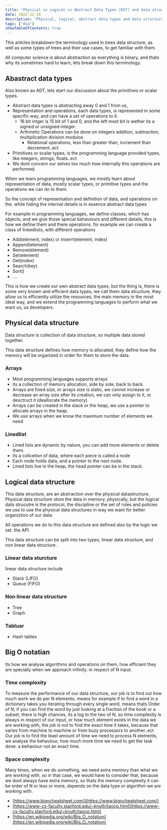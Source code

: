 ```yaml
---
title: "Physical vs Logical vs Abstract Data Types (DST) and data structure (DS)"
date: 2022-12-16
description: "Physical, logical, abstract data types and data structure terminology simplifed with examples"
tags: ["dsa"]
showTableOfContents: true
---
```


This articles breakdown the terminology used in trees data structure, as well as some types of trees and their use cases, to get familiar with them.

<!--more-->

All computer science is about abstraction as everything is binary, and thats why its sometimes hard to learn, lets break down this terminology.

## Abastract data types

Also known as ADT, lets start our discussion about the primitives or scalar types.

- Abstract data types is abstracting away 0 and 1 from us,
- Representation and operations, each data types, is represented in some specific way, and can have a set of operations to it.
    - 16 bit intger is 15 bit of 1 and 0, and the left most bit is wether its a signed or unsigned integer.
    - Arthmetic Operations can be done on integers addition, subtraction, multiplication division modulos
        - Relational operations, less than greater than, increment than decrement..ect
- Primitives or scalar types, is the programming language provided types, like integers, strings, floats..ect
- We dont concern our selves too much how internally this operations are performed.

When we learn programming languages, we mostly learn about representation of data, mostly scalar types, or primitive types and the operations we can do to them.

So the concept of representation and definition of data, and operations on the. while hiding the internal details is in essence abstract data types

For example in programming languages, we define classes, which has objects, and we give those special behaviours and different details, this is how we define them and there operations. for example we can create a class of linkedlists, with different operations

- Add(element, index) or inserrt(element, index)
- Append(element)
- Remove(element)
- Set(element)
- Get(index)
- Search(key)
- Sort()
- ….

This is how we create our own abstract data types, but the thing is, there is some very known and efficient data types, we call them data structure, they allow us to efficiently utilize the resources, the main memory in the most ideal way, and we extend the programming languages to perform what we want us, us developers.

## Physical data structure

Data structure is collection of data structure, so multiple data stored together.

This data structure defines how memory is allocated, they define how the memory will be organized in order for them to store the data.

### Arrays

- Most programming languages supports arrays
- its a collection of memory allocation, side by side, back to back.
- Arrays are fixed size, or arrays size is static, we cannot increase or decrease an array size after its creation, we can only assign to it, or desctruct it (deallocate the memory)
- Arrays can be created in the stack or the heap, we use a pointer to allocate arrays in the heap.
- We use arrays when we know the maximum number of elements we need

### Linedlist

- Lined lists are dynamic by nature, you can add more elements or delete them.
- its a collceiton of data, where each piece is called a node
- Each node holds data, and a pointer to the next node.
- Lined lists live in the heap, the head pointer can be in the stack.

## Logical data structure

This data structure, are an abstraction over the physical datastructure, Physical data structure store the data in memory, physically, but the logical data strucutre is the protocol, the discipline or the set of rules and policies we use to use the physical data structures in way we want for better organiztion of our data.

All operations we do to this data structure are defined also by the logic we set. the API.

This data structure can be split into two types, linear data structure, and non linear data structure.

### Linear data sturcture

linear data structure include

- Stack (LIFO)
- Queue (FIFO)

### Non linear data structure

- Tree
- Graph

### Tabluar

- Hash tables

## Big O notatian

Its how we analyse algorithms and operations on them, how efficient they are specially when we approach infinity. in respect of N input.

### Time complexity

To measure the performance of our data structure, our job is to find out how much work we do per N elements, means for example if to find a word in a dictionary takes you iterating through every single word, means thats Order of N, if you can find the word by just looking at a fraction of the book or a subset, there is high chances, its a log to the two of N, so time complexity is always in respect of our input, or how much element exists in the data we are working with, the job is not to find the exact time it takes, because that varies from machine to machine or from buzy processors to another..ect
Our job is to find the least amount of time we need to process N elements, we analyse the behaviour, how much more time we need to get the task done. a behaviour not an exact time.

### Space complexity

Many times, when we do something, we need extra memory than what we are working with, so in that case, we would have to consider that, because we dont always have extra memory, so thats the memory complexity it can be order of N or less or more, depends on the data type or algorithm we are working with.

- [https://www.bigocheatsheet.com/](https://www.bigocheatsheet.com/)
- [https://www-cs-faculty.stanford.edu/~knuth/taocp.html](https://www-cs-faculty.stanford.edu/~knuth/taocp.html)
- [https://en.wikipedia.org/wiki/Big_O_notation](https://en.wikipedia.org/wiki/Big_O_notation)
